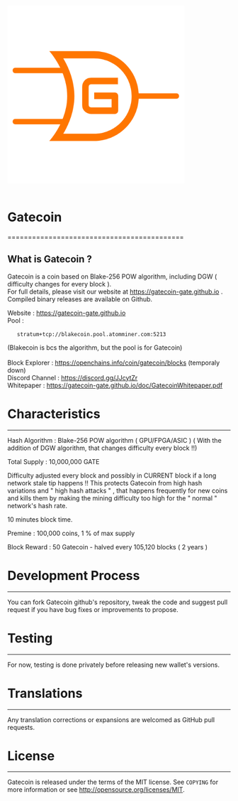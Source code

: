 <img src="https://github.com/Gatecoin-GATE/gatecoin-gate.github.io/blob/master/images/logo.png" alt="68747470733a2f2f692e6962622e636f2f52767971784b4e2f626974636f696e2e706e67" border="0"></a><br /><a target='_blank' href='https://gatecoin-gate.github.io/'></a><br />

# Gatecoin
===========================================

What is Gatecoin ?
----------------------

Gatecoin is a coin based on Blake-256 POW algorithm, including DGW ( difficulty changes for every block ). </br> For full details, please visit our website at https://gatecoin-gate.github.io . Compiled binary releases are available on Github. </br>

Website : https://gatecoin-gate.github.io </br> 
Pool : 
       
       stratum+tcp://blakecoin.pool.atomminer.com:5213     
       
(Blakecoin is bcs the algorithm, but the pool is for Gatecoin)</br></br>
Block Explorer : https://openchains.info/coin/gatecoin/blocks (temporaly down)</br>
Discord Channel : https://discord.gg/JJcytZr </br>
Whitepaper : https://gatecoin-gate.github.io/doc/GatecoinWhitepaper.pdf </br>

# Characteristics
-------------------

Hash Algorithm : Blake-256 POW algorithm ( GPU/FPGA/ASIC )
( With the addition of DGW algorithm, that changes difficulty every block !!)

Total Supply : 10,000,000 GATE

Difficulty adjusted every block and possibly in CURRENT block if a long network stale tip happens !! This protects Gatecoin from high hash variations and " high hash attacks " , that happens frequently for new coins and kills them by making the mining difficulty too high for the " normal " network's hash rate.

10 minutes block time.

Premine : 100,000 coins, 1 % of max supply

Block Reward : 50 Gatecoin - halved every 105,120 blocks ( 2 years )

# Development Process
-------------------

You can fork Gatecoin github's repository, tweak the code and suggest pull request if you have bug fixes or improvements to propose.

# Testing
-------

For now, testing is done privately before releasing new wallet's versions.

# Translations
------------

Any translation corrections or expansions are welcomed as GitHub pull requests.

# License
---------
Gatecoin is released under the terms of the MIT license. See `COPYING` for more
information or see http://opensource.org/licenses/MIT.



